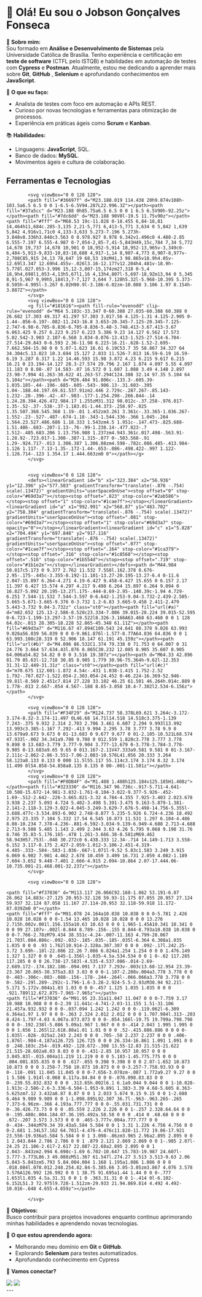 # 👋 Olá! Eu sou o Jobson Gonçalves Fonseca

🎯 **Sobre mim:**  
Sou formado em **Análise e Desenvolvimento de Sistemas** pela Universidade Católica de Brasília. Tenho experiência e certificação em **teste de software** (CTFL pelo ISTQB) e habilidades em automação de testes com **Cypress** e **Postman**. Atualmente, estou me dedicando a aprender mais sobre **Git**, **GitHub** , **Selenium** e aprofundando conhecimentos em **JavaScript**.

💼 **O que eu faço:**  
- Analista de testes com foco em automação e APIs REST.  
- Curioso por novas tecnologias e ferramentas para otimização de processos.  
- Experiência em práticas ágeis como **Scrum** e **Kanban**.

📚 **Habilidades:**  
- Linguagens:  **JavaScript**, SQL.  
- Banco de dados: **MySQL**.  
- Movimentos ágeis e cultura de colaboração.

## Ferramentas e Tecnologias 

            <svg viewBox="0 0 128 128">
            <path fill="#36697f" d="M23.188.019 114.438 20h9.874v108h-103.5a6.5 6.5 0 0 1-6.5-6.5V94.287L22.996.3Z"></path><path fill="#37a5cc" d="M23.188 0h85.75a6.5 6.5 0 0 1 6.5 6.5V90h-92.25z"></path><path fill="#7dc6dd" d="M23.188 90V0l-19.5 11.75v90z"></path><path fill="#fff" d="M68.53 19c-11.828 0-18.455 6,84-18,81 14,464h11,684c.285-3,135 2,21-5,771 6,413-5,771 3,634 0 5,842 1,639 5,842 4,916v1,71c0 4,133-3,633 5.273-7.196 5.273h-3.848v8.336h3.848c3.563 0 8.978.927 8.978 6.342v1.496c0 4.488-2.85 6.555-7.197 6.555-4.987 0-7,054-2,85-7,41-5,843H49,15c,784 7,34 5,772 14,678 19,737 14,678 10,901 0 18,952-5,914 18,952-13,965v-3,349c0-6,484-5,913-9,833-10,83-10,688 4,917-1,14 8,907-4,773 8,907-8,977v-2,708C85,915 24,13 78,647 19 68,53 19zM41,3 98.865v18.9h4.05v-12.69l3.347 12.69h4.455v-.026l3.16-12.177v12.204h4.481v-18.9h-5.778l.027.053-3.996 15,12-3,807-15,174zm27,318 0-5,4 18,9h4,698l1,053-4,13h5,67l1,16 4,13h4,807l-5,697-18,9Zm13,94 0 5,345 8,91-5,967 9,99h5,184l3,7-7,127 3,644 7.128h5.32l-5.968-10.395 5.373-8.505h-4.995l-3.267 6.02H90.9l-3.186-6.02zm-10.808 3.106 1.97 8.154h-3.887Z"></path>
            </svg>
            <svg viewBox="0 0 128 128">
            <g fill="#181616"><path fill-rule="evenodd" clip-rule="evenodd" d="M64 5.103c-33.347 0-60.388 27.035-60.388 60.388 0 26.682 17.303 49.317 41.297 57.303 3.017.56 4.125-1.31 4.125-2.905 0-1.44-.056-6.197-.082-11.243-16.8 3.653-20.345-7.125-20.345-7.125-2.747-6.98-6.705-8.836-6.705-8.836-5.48-3.748.413-3.67.413-3.67 6.063.425 9.257 6.223 9.257 6.223 5.386 9.23 14.127 6.562 17.573 5.02.542-3.903 2.107-6.568 3.834-8.076-13.413-1.525-27.514-6.704-27.514-29.843 0-6.593 2.36-11.98 6.223-16.21-.628-1.52-2.695-7.662.584-15.98 0 0 5.07-1.623 16.61 6.19C53.7 35 58.867 34.327 64 34.304c5.13.023 10.3.694 15.127 2.033 11.526-7.813 16.59-6.19 16.59-6.19 3.287 8.317 1.22 14.46.593 15.98 3.872 4.23 6.215 9.617 6.215 16.21 0 23.194-14.127 28.3-27.574 29.796 2.167 1.874 4.097 5.55 4.097 11.183 0 8.08-.07 14.583-.07 16.572 0 1.607 1.088 3.49 4.148 2.897 23.98-7.994 41.263-30.622 41.263-57.294C124.388 32.14 97.35 5.104 64 5.104z"></path><path d="M26.484 91.806c-.133.3-.605.39-1.035.185-.44-.196-.685-.605-.543-.906.13-.31.603-.395 1.04-.188.44.197.69.61.537.91zm2.446 2.729c-.287.267-.85.143-1.232-.28-.396-.42-.47-.983-.177-1.254.298-.266.844-.14 1.24.28.394.426.472.984.17 1.255zM31.312 98.012c-.37.258-.976.017-1.35-.52-.37-.538-.37-1.183.01-1.44.373-.258.97-.025 1.35.507.368.545.368 1.19-.01 1.452zm3.261 3.361c-.33.365-1.036.267-1.552-.23-.527-.487-.674-1.18-.343-1.544.336-.366 1.045-.264 1.564.23.527.486.686 1.18.333 1.543zm4.5 1.951c-.147.473-.825.688-1.51.486-.683-.207-1.13-.76-.99-1.238.14-.477.823-.7 1.512-.485.683.206 1.13.756.988 1.237zm4.943.361c.017.498-.563.91-1.28.92-.723.017-1.308-.387-1.315-.877 0-.503.568-.91 1.29-.924.717-.013 1.306.387 1.306.88zm4.598-.782c.086.485-.413.984-1.126 1.117-.7.13-1.35-.172-1.44-.653-.086-.498.422-.997 1.122-1.126.714-.123 1.354.17 1.444.663zm0 0"></path></g>
            </svg>
          
          
            <svg viewBox="0 0 128 128">
            <defs><linearGradient id="b" x1="323.384" x2="56.936" y1="12.396" y2="577.503" gradientTransform="translate(-.876 -.754) scale(.13472)" gradientUnits="userSpaceOnUse"><stop offset="0" stop-color="#69d3a7"></stop><stop offset=".823" stop-color="#2ab586"></stop><stop offset="1" stop-color="#1cae7f"></stop></linearGradient><linearGradient id="a" x1="992.991" x2="568.87" y1="483.702" y2="758.304" gradientTransform="translate(-.876 -.754) scale(.13472)" gradientUnits="userSpaceOnUse"><stop offset=".081" stop-color="#69d3a7"></stop><stop offset="1" stop-color="#69d3a7" stop-opacity="0"></stop></linearGradient><linearGradient id="c" x1="5.828" x2="704.494" y1="697.848" y2="917.116" gradientTransform="translate(-.876 -.754) scale(.13472)" gradientUnits="userSpaceOnUse"><stop offset=".077" stop-color="#1cae7f"></stop><stop offset=".164" stop-color="#1ca379"></stop><stop offset=".316" stop-color="#1c8568"></stop><stop offset=".516" stop-color="#1b554d"></stop><stop offset=".719" stop-color="#1b1e2e"></stop></linearGradient></defs><path d="M44.984 50.817c5.173 0 9.377 2.762 11.532 7.558l.162.378 8.676-2.95-.175-.445c-3.355-8.192-11.101-13.27-20.195-13.27-6.4 0-11.6 2.047-15.897 6.264-4.271 4.19-6.427 9.458-6.427 15.655 0 6.157 2.17 11.397 6.427 15.574 4.297 4.217 9.498 6.264 15.897 6.264 9.094 0 16.827-5.092 20.195-13.27l.175-.444-8.69-2.95-.148.39c-1.94 4.729-6.251 7.544-11.532 7.544-3.597 0-6.642-1.253-9.04-3.732-2.439-2.505-3.665-5.671-3.665-9.376 0-3.732 1.2-6.83 3.665-9.458 2.411-2.479 5.443-3.732 9.04-3.732z" class="st0"></path><path fill="url(#a)" d="m82.652 125.13-2.586-8.528c23.334-7.086 39.015-28.224 39.015-52.595 0-6.723-1.199-13.297-3.57-19.522l8.326-3.166A63.468 63.468 0 0 1 128 64.02c-.013 28.305-18.228 52.865-45.348 61.11Z"></path><path fill="#69d3a7" d="M116.67 47.894C109.543 24.641 88.378 9.026 63.993 9.026a56.039 56.039 0 0 0-9.861.876l-1.577-8.77A64.836 64.836 0 0 1 63.993.108c28.319 0 52.906 18.147 61.191 45.159z"></path><path fill="url(#b)" d="M4.096 86.532C1.374 79.338 0 71.753 0 64.007 0 31 24.776 3.664 57.634.43l.876 8.865C30.232 12.085 8.905 35.607 8.905 64.006a54.82 54.82 0 0 0 3.516 19.387z"></path><path d="M64.33 42.896 81.79 85.63l-12.718 30.85 8.905 1.779 30.96-75.364h-9.62l-12.353 31.31-12.449-31.31z" class="st0"></path><path fill="url(#c)" d="m70.675 112.601-1.872 4.54c-.431 1.038-1.415 1.752-2.52 1.792-.767.027-1.522.054-2.303.054-24.452 0-46.224-16.369-52.946-39.81l-8.569 2.451c7.814 27.228 33.102 46.25 61.501 46.264h.014c.889 0 1.778-.013 2.667-.054 4.567-.188 8.65-3.058 10.4-7.302l2.534-6.156z"></path>
            </svg>
            
            <svg viewBox="0 0 128 128">
            <path fill="#F34F29" d="M124.737 58.378L69.621 3.264c-3.172-3.174-8.32-3.174-11.497 0L46.68 14.71l14.518 14.518c3.375-1.139 7.243-.375 9.932 2.314 2.703 2.706 3.461 6.607 2.294 9.993l13.992 13.993c3.385-1.167 7.292-.413 9.994 2.295 3.78 3.777 3.78 9.9 0 13.679a9.673 9.673 0 01-13.683 0 9.677 9.677 0 01-2.105-10.521L68.574 47.933l-.002 34.341a9.708 9.708 0 012.559 1.828c3.778 3.777 3.778 9.898 0 13.683-3.779 3.777-9.904 3.777-13.679 0-3.778-3.784-3.778-9.905 0-13.683a9.65 9.65 0 013.167-2.11V47.333a9.581 9.581 0 01-3.167-2.111c-2.862-2.86-3.551-7.06-2.083-10.576L41.056 20.333 3.264 58.123a8.133 8.133 0 000 11.5l55.117 55.114c3.174 3.174 8.32 3.174 11.499 0l54.858-54.858a8.135 8.135 0 00-.001-11.501z"></path>
            </svg>
            <svg viewBox="0 0 128 128">
            <path fill="#F0DB4F" d="M1.408 1.408h125.184v125.185H1.408z"></path><path fill="#323330" d="M116.347 96.736c-.917-5.711-4.641-10.508-15.672-14.981-3.832-1.761-8.104-3.022-9.377-5.926-.452-1.69-.512-2.642-.226-3.665.821-3.32 4.784-4.355 7.925-3.403 2.023.678 3.938 2.237 5.093 4.724 5.402-3.498 5.391-3.475 9.163-5.879-1.381-2.141-2.118-3.129-3.022-4.045-3.249-3.629-7.676-5.498-14.756-5.355l-3.688.477c-3.534.893-6.902 2.748-8.877 5.235-5.926 6.724-4.236 18.492 2.975 23.335 7.104 5.332 17.54 6.545 18.873 11.531 1.297 6.104-4.486 8.08-10.234 7.378-4.236-.881-6.592-3.034-9.139-6.949-4.688 2.713-4.688 2.713-9.508 5.485 1.143 2.499 2.344 3.63 4.26 5.795 9.068 9.198 31.76 8.746 35.83-5.176.165-.478 1.261-3.666.38-8.581zM69.462 58.943H57.753l-.048 30.272c0 6.438.333 12.34-.714 14.149-1.713 3.558-6.152 3.117-8.175 2.427-2.059-1.012-3.106-2.451-4.319-4.485-.333-.584-.583-1.036-.667-1.071l-9.52 5.83c1.583 3.249 3.915 6.069 6.902 7.901 4.462 2.678 10.459 3.499 16.731 2.059 4.082-1.189 7.604-3.652 9.448-7.401 2.666-4.915 2.094-10.864 2.07-17.444.06-10.735.001-21.468.001-32.237z"></path>
            </svg>
          
            <svg viewBox="0 0 128 128">
            
    <path fill="#f37036" d="M113.117 26.066C92.168-1.062 53.191-6.07 26.062 14.883c-27.125 20.953-32.128 59.93-11.175 87.055 20.957 27.124 59.937 32.124 87.058 11.167 27.114-20.953 32.118-59.918 11.172-87.039Zm0 0"></path>
    <path fill="#fff" d="M91.078 24.164a10.038 10.038 0 0 0-5.781 2.426 10.028 10.028 0 0 0-1.54 13.465 10.028 10.028 0 0 0 13.276 2.715h.002v.001l.156.155a10.63 10.63 0 0 0 1.965-1.45A10.341 10.341 0 0 0 99 27.107v-.002l-8.844 8.789-.156-.155 8.844-8.793a10.038 10.038 0 0 0-7.766-2.78zM79.434 38.551c-4.24-.007-11.163 4.799-28.067 21.703l.084.086c-.092-.032-.185-.035-.185-.035l-6.364 6.308a1.035 1.035 0 0 0 .93 1.762l10.914-2.328a.307.307 0 0 0 .092-.17l.242.25-3.72 3.69h-.18l-22.086 22.26 7.086 6.824a1.254 1.254 0 0 0 1.476.149 1.327 1.327 0 0 0 .645-1.356l-1.035-4.5a.534.534 0 0 1 0-.62 117.285 117.285 0 0 0 26.738-17.583l-4.535-4.537.086-.014-2.69-2.689.172-.174.182.186-.094.091 7.137 7.293v-.003c13.68-12.954 23.39-23.367 20.865-30.375a3.83 3.83 0 0 0-1.107-2.208v.004a3.778 3.778 0 0 0-.483-.306c-.083-.088-.156-.178-.244-.264l-.066.066a3.778 3.778 0 0 0-.582-.29l.289-.292c-1.796-1.6-3.28-2.924-5.5-2.93zM30.94 92.21l-5.171 5.172v.004a1.03 1.03 0 0 0-.457 1.125 1.035 1.035 0 0 0 .921.789l12.672.875-7.965-7.965z"></path>
    <path fill="#f37036" d="M91.95 23.31a11.047 11.047 0 0 0-7.759 3.17 10.988 10.988 0 0 0-2.39 11.641c-4.741-2.03-11.155 1.51-31.106 21.457a.932.932 0 0 0-.037.094 1.242 1.242 0 0 0-.119.062l-6.309 6.364a1.97 1.97 0 0 0-.363 2.324 2.012 2.012 0 0 0 1.707.984l.313-.203 8.424-1.797-4.03 4.067a.873.873 0 0 0-.054.166l-19.75 19.799a.798.798 0 0 0-.192.238l-5.086 5.09a1.967 1.967 0 0 0-.414 2.043 1.995 1.995 0 0 0 1.656 1.265l12.618.88a1.01 1.01 0 0 0 .52-.415.886.886 0 0 0 0-1.035l-.026-.025a2.243 2.243 0 0 0 .705-.58 2.237 2.237 0 0 0 .406-1.876l-.984-4.187a126.725 126.725 0 0 0 26.334-16.861 1.091 1.091 0 0 0 .248.103c.254-.019.492-.128.672-.308 13.55-12.83 21.515-21.622 21.515-28.602a8.03 8.03 0 0 0-.431-2.85 10.957 10.957 0 0 0 3.845.83l-.015.004a11.219 11.219 0 0 0 5.183-1.45.775.775 0 0 0 .004.001.835.835 0 0 0 .617-.055 9.398 9.398 0 0 0 2.07-1.652 10.873 10.873 0 0 0 3.258-7.758 10.873 10.873 0 0 0-3.257-7.758.93.93 0 0 0-.118-.091 11.045 11.045 0 0 0-7.656-3.078zm-.087 1.772a9.27 9.27 0 0 1 5.586 1.914l-8.068 8.117a.84.84 0 0 0-.076.098.83.83 0 0 0-.239.55.832.832 0 0 0 .313.65h.002l6.1 6.1a9.044 9.044 0 0 1-10.028-1.913c-2.586-2.6-3.336-6.504-1.953-9.891 1.383-3.39 4.68-5.605 8.363-5.625zm7.12 3.432a8.87 8.87 0 0 1 2.033 5.674 9.15 9.15 0 0 1-2.688 6.464 9.989 9.989 0 0 1-1.098.895L92.307 36.7l-.963-.963.265-.265 7.373-6.96zm-.366 4.193a.777.777 0 0 0-.55.031.731.731 0 0 0-.36.426.73.73 0 0 0 .05.559 2.226 2.226 0 0 1-.257 2.328.64.64 0 0 0-.195.488c.004.184.07.36.195.492a.58.58 0 0 0 .414 0 .68.68 0 0 0 .672-.207 3.573 3.573 0 0 0 .465-3.777v.004a.777.777 0 0 0-.434-.344zM79.34 39.43a5.584 5.584 0 0 1 3.31 1.226 4.756 4.756 0 0 0-2.681 1.34L57.162 64.701l-4.476-4.476c11.828-11.772 19.06-17.921 23.556-19.936a5.584 5.584 0 0 1 3.098-.86zm3.965 2.96a2.895 2.895 0 0 1 2.043.844 2.786 2.786 0 0 1 .879 2.121 2.869 2.869 0 0 1-.985 2.07l-24.25 21.106-2.617-2.617 22.887-22.68a2.895 2.895 0 0 1 2.043-.843zm2.994 6.698c-1.69 6.702-10.647 15.783-19.987 24.607l-3.777-3.773L86.3 49.088zM51.367 61.547l.274.27 3.513 3.513-9.63 2.06 5.843-5.843zm5.793 5.84.004.004 1.168 1.195a1.086 1.086 0 0 0 .018.084l.078.012.248.254.82.84-5.385.66 3.05-3.05zm3.867 4.076 3.578 3.576A126.992 126.992 0 0 1 38.75 91.695a1.44 1.44 0 0 0-.777 1.653l1.035 4.5a.31.31 0 0 1 0 .363.31.31 0 0 1-.414 0l-6.102-6.152L51.3 72.975l9.728-1.512zm-29.933 21.94.869.814 4.492 4.492-10.016-.648 4.655-4.659z"></path>

            </svg>
          
          
          

🎯 **Objetivos:**  
Busco contribuir para projetos inovadores enquanto continuo aprimorando minhas habilidades e aprendendo novas tecnologias.

🌱 **O que estou aprendendo agora:**  
- Melhorando meu domínio em **Git** e **GitHub**.  
- Explorando **Selenium** para testes automatizados.
- Aprofundando conhecimento em Cypress

🔗 **Vamos conectar?**  
<div>
<a href="https://www.linkedin.com/in/https://www.linkedin.com/in/jobson-gon%C3%A7alves-747b86251/" target="_blank"><img loading="lazy" src="https://img.shields.io/badge/-LinkedIn-%230077B5?style=for-the-badge&logo=linkedin&logoColor=white" target="_blank"></a>   
<a href = "mailto:contato@fonsecajobson@gmail.com"><img loading="lazy" src="https://img.shields.io/badge/Gmail-D14836?style=for-the-badge&logo=gmail&logoColor=white" target="_blank"></a>
</div>
---

